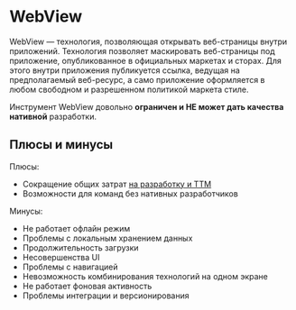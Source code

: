 # WebView

WebView — технология, позволяющая открывать веб-страницы внутри приложений. Технология позволяет маскировать веб-страницы под приложение, опубликованное в официальных маркетах и сторах. Для этого внутри приложения публикуется ссылка, ведущая на предполагаемый веб-ресурс, а само приложение оформляется в любом свободном и разрешенном политикой маркета стиле.

Инструмент WebView довольно __ограничен и НЕ может дать качества нативной__ разработки.

## Плюсы и минусы

Плюсы:

- Сокращение общих затрат [на разработку и TTM](https://habr.com/ru/companies/cian/articles/690536/)
- Возможности для команд без нативных разработчиков

Минусы:

- Не работает офлайн режим
- Проблемы с локальным хранением данных
- Продолжительность загрузки
- Несовершенства UI
- Проблемы с навигацией
- Невозможность комбинирования технологий на одном экране
- Не работает фоновая активность
- Проблемы интеграции и версионирования
